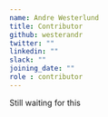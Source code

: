 ```yaml
---
name: Andre Westerlund
title: Contributor
github: westerandr
twitter: ""
linkedin: ""
slack: ""
joining_date: ""
role : contributor
---
```


Still waiting for this
